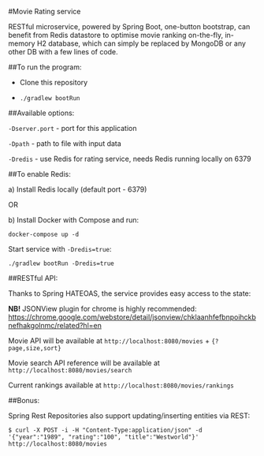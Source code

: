 #Movie Rating service

RESTful microservice, powered by Spring Boot, one-button bootstrap, can benefit from Redis datastore to optimise movie ranking on-the-fly, in-memory H2 database, which can simply be replaced by MongoDB or any other DB with a few lines of code. 

##To run the program:

- Clone this repository

- `./gradlew bootRun`

##Available options:

`-Dserver.port` - port for this application

`-Dpath` - path to file with input data

`-Dredis` - use Redis for rating service, needs Redis running locally on 6379

##To enable Redis:

a) Install Redis locally (default port - 6379)

OR 

b) Install Docker with Compose and run:

`docker-compose up -d`

Start service with `-Dredis=true`:

`./gradlew bootRun -Dredis=true`


##RESTful API:

Thanks to Spring HATEOAS, the service provides easy access to the state:

**NB!** JSONView plugin for chrome is highly recommended: https://chrome.google.com/webstore/detail/jsonview/chklaanhfefbnpoihckbnefhakgolnmc/related?hl=en

Movie API will be available at `http://localhost:8080/movies` + `{?page,size,sort}`

Movie search API reference will be available at `http://localhost:8080/movies/search`

Current rankings available at `http://localhost:8080/movies/rankings`

##Bonus: 

Spring Rest Repositories also support updating/inserting entities via REST:

`$ curl -X POST -i -H "Content-Type:application/json" -d '{"year":"1989", "rating":"100", "title":"Westworld"}' http://localhost:8080/movies`
